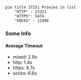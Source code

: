 
```mermaid
pie title 37151 Proxies in list
    "HTTP" : 23321
    "HTTPS": 5474
    "SOCKS" : 12490
```

### Some Info
#### Average Timeout

- mixed: 2.8s
- http: 1.4s
- https: 8.7s
- socks: 6.6s